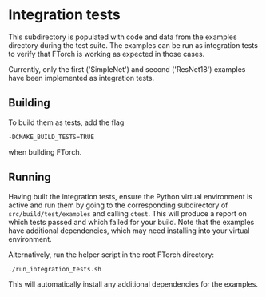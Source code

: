 # Integration tests

This subdirectory is populated with code and data from the examples directory
during the test suite. The examples can be run as integration tests to verify
that FTorch is working as expected in those cases.

Currently, only the first ('SimpleNet') and second ('ResNet18') examples have
been implemented as integration tests.

## Building

To build them as tests, add the flag
```
-DCMAKE_BUILD_TESTS=TRUE
```
when building FTorch.

## Running

Having built the integration tests, ensure the Python virtual environment is
active and run them by going to the corresponding subdirectory of
`src/build/test/examples` and calling `ctest`. This will produce a report on
which tests passed and which failed for your build. Note that the examples have
additional dependencies, which may need installing into your virtual
environment.

Alternatively, run the helper script in the root FTorch directory:
```
./run_integration_tests.sh
```
This will automatically install any additional dependencies for the examples.
